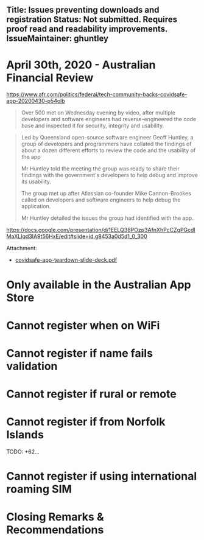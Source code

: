 Title: Issues preventing downloads and registration
Status: Not submitted. Requires proof read and readability improvements.
IssueMaintainer: ghuntley
---


# April 30th, 2020 - Australian Financial Review

https://www.afr.com/politics/federal/tech-community-backs-covidsafe-app-20200430-p54olb

<!-- 
<img src="tech-gurus-inspected-the-covidsafe-app.png" width="100%"/>
-->

> Over 500 met on Wednesday evening by video, after multiple developers and software engineers had reverse-engineered the code base and inspected it for security, integrity and usability.

<?# YouTube U3dN99ljgD4 /?>

> Led by Queensland open-source software engineer Geoff Huntley, a group of developers and programmers have collated the findings of about a dozen different efforts to review the code and the usability of the app
>
> Mr Huntley told the meeting the group was ready to share their findings with the government's developers to help debug and improve its usability.
>
> The group met up after Atlassian co-founder Mike Cannon-Brookes called on developers and software engineers to help debug the application.
>
> Mr Huntley detailed the issues the group had identified with the app.

https://docs.google.com/presentation/d/1EELQ38POzp3AfnXhPcCZgPGcdlMaXLIqd3IA9t56HxE/edit#slide=id.g8453a0d5d1_0_300


Attachment:
- <a href="covidsafe-app-teardown-slide-deck.pdf">covidsafe-app-teardown-slide-deck.pdf</a>

# Only available in the Australian App Store

<?# Twitter 1254952458310176768 /?>
<?# Twitter 1254952008424894465 /?>

# Cannot register when on WiFi

<?# Twitter 1254756428994146305 /?>
<?# Twitter 1254778371180883968 /?>

<?# Twitter 1254910471972380672 /?>
<?# Twitter 1254717778809913345 /?>
<?# Twitter 1254714439997091848 /?>
<?# Twitter 1254687792841371650 /?>

# Cannot register if name fails validation

<?# Twitter 1254818517242675202 /?>

# Cannot register if rural or remote

<?# Twitter 1254499854245433344 /?>
<?# Twitter 1255612124232970240 /?>
<?# Twitter 1257902961780387840 /?>

# Cannot register if from Norfolk Islands

TODO: +62...

# Cannot register if using international roaming SIM


# Closing Remarks & Recommendations




